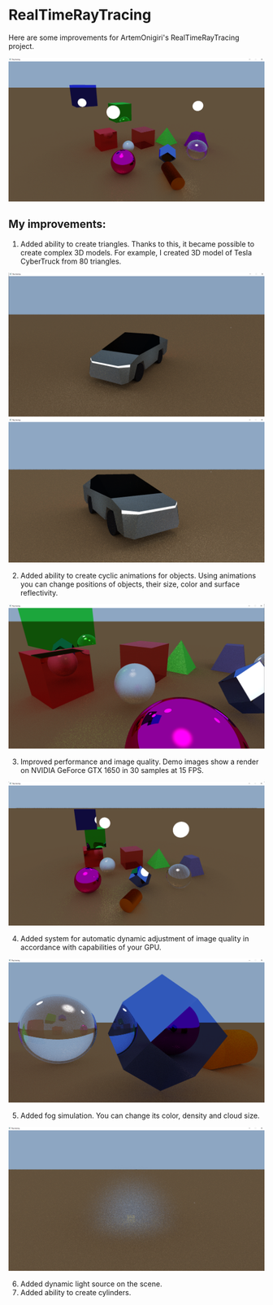 # RealTimeRayTracing

Here are some improvements for ArtemOnigiri's RealTimeRayTracing project.

![Ray tracing](img/GeneralView1.png)

## My improvements:

1. Added ability to create triangles. Thanks to this, it became possible to create complex 3D models. For example, I created 3D model of Tesla CyberTruck from 80 triangles.

![Tesla CyberTruck](img/CarModel1.png)
![Tesla CyberTruck](img/CarModel2.png)

2. Added ability to create cyclic animations for objects. Using animations you can change positions of objects, their size, color and surface reflectivity.

![Ray tracing](img/CloseView.png)

3. Improved performance and image quality. Demo images show a render on NVIDIA GeForce GTX 1650 in 30 samples at 15 FPS.

![Ray tracing](img/GeneralView2.png)

4. Added system for automatic dynamic adjustment of image quality in accordance with capabilities of your GPU.

![Ray tracing](img/Reflections.png)

5. Added fog simulation. You can change its color, density and cloud size.

![Ray tracing](img/FogSimulation.png)

6. Added dynamic light source on the scene.
7. Added ability to create cylinders.